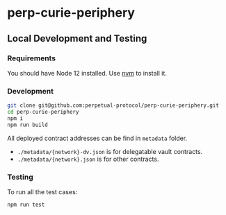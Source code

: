 # perp-curie-periphery

## Local Development and Testing

### Requirements

You should have Node 12 installed. Use [nvm](https://github.com/nvm-sh/nvm) to install it.

### Development

```bash
git clone git@github.com:perpetual-protocol/perp-curie-periphery.git
cd perp-curie-periphery
npm i
npm run build
```
All deployed contract addresses can be find in `metadata` folder.
- `./metadata/{network}-dv.json` is for delegatable vault contracts.
- `./metadata/{network}.json` is for other contracts.

### Testing

To run all the test cases:

```bash
npm run test
```
